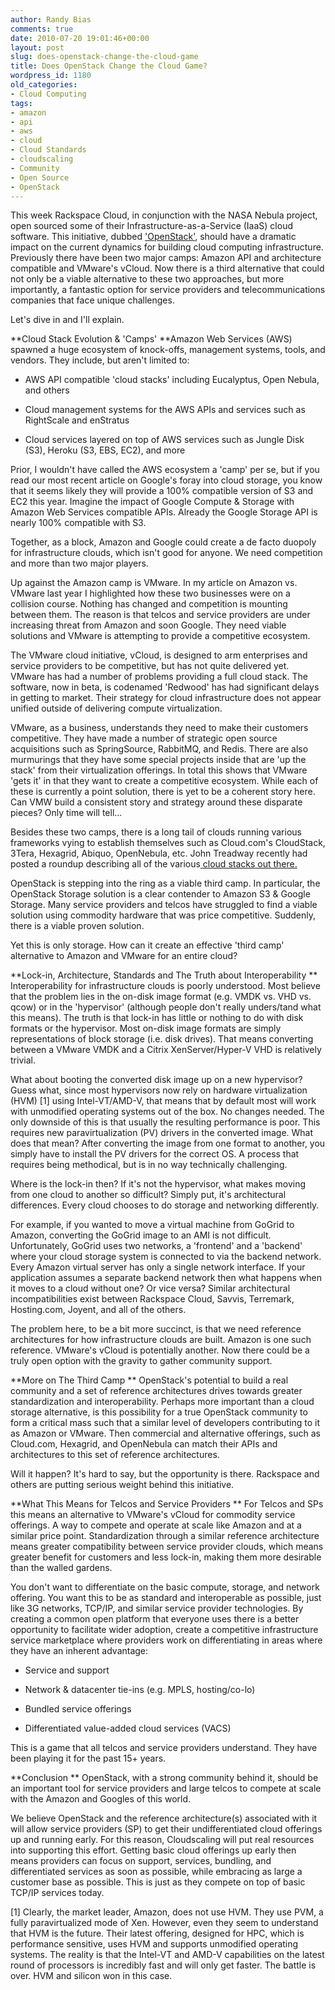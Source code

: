 ```yaml
---
author: Randy Bias
comments: true
date: 2010-07-20 19:01:46+00:00
layout: post
slug: does-openstack-change-the-cloud-game
title: Does OpenStack Change the Cloud Game?
wordpress_id: 1180
old_categories:
- Cloud Computing
tags:
- amazon
- api
- aws
- cloud
- Cloud Standards
- cloudscaling
- Community
- Open Source
- OpenStack
---
```


This week Rackspace Cloud, in conjunction with the NASA Nebula project, open sourced some of their Infrastructure-as-a-Service (IaaS) cloud software.  This initiative, dubbed ['OpenStack'](http://www.openstack.org/), should have a dramatic impact on the current dynamics for building cloud computing infrastructure.  Previously there have been two major camps: Amazon API and architecture compatible and VMware's vCloud.  Now there is a third alternative that could not only be a viable alternative to these two approaches, but more importantly, a fantastic option for service providers and telecommunications companies that face unique challenges.

Let's dive in and I'll explain.

**Cloud Stack Evolution & 'Camps'
**Amazon Web Services (AWS) spawned a huge ecosystem of knock-offs, management systems, tools, and vendors.  They include, but aren't limited to:



	
  * AWS API compatible 'cloud stacks' including Eucalyptus, Open Nebula, and others

	
  * Cloud management systems for the AWS APIs and services such as RightScale and enStratus

	
  * Cloud services layered on top of AWS services such as Jungle Disk (S3), Heroku (S3, EBS, EC2), and more


Prior, I wouldn't have called the AWS ecosystem a 'camp' per se, but if you read our most recent article on Google's foray into cloud storage, you know that it seems likely they will provide a 100% compatible version of S3 and EC2 this year.  Imagine the impact of Google Compute & Storage with Amazon Web Services compatible APIs.  Already the Google Storage API is nearly 100% compatible with S3.

Together, as a block, Amazon and Google could create a de facto duopoly for infrastructure clouds, which isn't good for anyone.  We need competition and more than two major players.

Up against the Amazon camp is VMware. In my article on Amazon vs. VMware last year I highlighted how these two businesses were on a collision course. Nothing has changed and competition is mounting between them.  The reason is that telcos and service providers are under increasing threat from Amazon and soon Google. They need viable solutions and VMware is attempting to provide a competitive ecosystem.

The VMware cloud initiative, vCloud, is designed to arm enterprises and service providers to be competitive, but has not quite delivered yet. VMware has had a number of problems providing a full cloud stack. The software, now in beta, is codenamed 'Redwood' has had significant delays in getting to market.  Their strategy for cloud infrastructure does not appear unified outside of delivering compute virtualization.

VMware, as a business, understands they need to make their customers competitive. They have made a number of strategic open source acquisitions such as SpringSource,  RabbitMQ, and Redis. There are also murmurings that they have some special projects inside that are 'up the stack' from their virtualization offerings.  In total this shows that VMware 'gets it' in that they want to create a competitive ecosystem.  While each of these is currently a point solution, there is yet to be a coherent story here.  Can VMW build a consistent story and strategy around these disparate pieces?  Only time will tell...

Besides these two camps, there is a long tail of clouds running various frameworks vying to establish themselves such as Cloud.com's CloudStack, 3Tera, Hexagrid, Abiquo, OpenNebula, etc.  John Treadway recently had posted a roundup describing all of the various[ cloud stacks out there.](http://www.cloudbzz.com/the-red-ocean-of-cloud-infrastructure-stacks/)

OpenStack is stepping into the ring as a viable third camp. In particular, the OpenStack Storage solution is a clear contender to Amazon S3 & Google Storage. Many service providers and telcos have struggled to find a viable solution using commodity hardware that was price competitive. Suddenly, there is a viable proven solution.

Yet this is only storage. How can it create an effective 'third camp' alternative to Amazon and VMware for an entire cloud?

**Lock-in, Architecture, Standards and The Truth about Interoperability
**
Interoperability for infrastructure clouds is poorly understood. Most believe that the problem lies in the on-disk image format (e.g. VMDK vs. VHD vs. qcow) or in the 'hypervisor' (although people don't really unders/tand what this means). The truth is that lock-in has little or nothing to do with disk formats or the hypervisor.  Most on-disk image formats are simply representations of block storage (i.e. disk drives).  That means converting between a VMware VMDK and a Citrix XenServer/Hyper-V VHD is relatively trivial.

What about booting the converted disk image up on a new hypervisor? Guess what, since most hypervisors now rely on hardware virtualization (HVM) [1] using Intel-VT/AMD-V, that means that by default most will work with unmodified operating systems out of the box. No changes needed. The only downside of this is that usually the resulting performance is poor. This requires new paravirtualization (PV) drivers in the converted image.  What does that mean?  After converting the image from one format to another, you simply have to install the PV drivers for the correct OS.  A process that requires being methodical, but is in no way technically challenging.

Where is the lock-in then?  If it's not the hypervisor, what makes moving from one cloud to another so difficult?  Simply put, it's architectural differences.  Every cloud chooses to do storage and networking differently.

For example, if you wanted to move a virtual machine from GoGrid to Amazon, converting the GoGrid image to an AMI is not difficult.  Unfortunately, GoGrid uses two networks, a 'frontend' and a 'backend' where your cloud storage system is connected to via the backend network.  Every Amazon virtual server has only a single network interface.  If your application assumes a separate backend network then what happens when it moves to a cloud without one?  Or vice versa? Similar architectural incompatibilities exist between Rackspace Cloud, Savvis, Terremark, Hosting.com, Joyent, and all of the others.

The problem here, to be a bit more succinct, is that we need reference architectures for how infrastructure clouds are built. Amazon is one such reference. VMware's vCloud is potentially another. Now there could be a truly open option with the gravity to gather community support.

**More on The Third Camp
**
OpenStack's potential to build a real community and a set of reference architectures drives towards greater standardization and interoperability. Perhaps more important than a cloud storage alternative, is this possibility for a true OpenStack community to form a critical mass such that a similar level of developers contributing to it as Amazon or VMware. Then commercial and alternative offerings, such as Cloud.com, Hexagrid, and OpenNebula can match their APIs and architectures to this set of reference architectures.

Will it happen?  It's hard to say, but the opportunity is there.  Rackspace and others are putting serious weight behind this initiative.

**What This Means for Telcos and Service Providers
**
For Telcos and SPs this means an alternative to VMware's vCloud for commodity service offerings.  A way to compete and operate at scale like Amazon and at a similar price point.  Standardization through a similar reference architecture means greater compatibility between service provider clouds, which means greater benefit for customers and less lock-in, making them more desirable than the walled gardens.

You don't want to differentiate on the basic compute, storage, and network offering.  You want this to be as standard and interoperable as possible, just like 3G networks, TCP/IP, and similar service provider technologies.  By creating a common open platform that everyone uses there is a better opportunity to facilitate wider adoption, create a competitive infrastructure service marketplace where providers work on differentiating in areas where they have an inherent advantage:



	
  * Service and support

	
  * Network & datacenter tie-ins (e.g. MPLS, hosting/co-lo)

	
  * Bundled service offerings

	
  * Differentiated value-added cloud services (VACS)


This is a game that all telcos and service providers understand. They have been playing it for the past 15+ years.

**Conclusion
**
OpenStack, with a strong community behind it, should be an important tool for service providers and large telcos to compete at scale with the Amazon and Googles of this world.

We believe OpenStack and the reference architecture(s) associated with it will allow service providers (SP) to get their undifferentiated cloud offerings up and running early. For this reason, Cloudscaling will put real resources into supporting this effort. Getting basic cloud offerings up early then means providers can focus on support, services, bundling, and differentiated services as soon as possible, while embracing as large a customer base as possible. This is just as they compete on top of basic TCP/IP services today.

[1] Clearly, the market leader, Amazon, does not use HVM. They use PVM, a fully paravirtualized mode of Xen. However, even they seem to understand that HVM is the future. Their latest offering, designed for HPC, which is performance sensitive, uses HVM and supports unmodified operating systems. The reality is that the Intel-VT and AMD-V capabilities on the latest round of processors is incredibly fast and will only get faster. The battle is over.  HVM and silicon won in this case.
